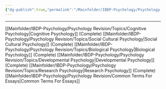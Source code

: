 ```yaml
---
{"dg-publish":true,"permalink":"/Mainfolder/IBDP-Psychology/Psychology Revision/Psychology Topics/"}
---
```




---
[[Mainfolder/IBDP-Psychology/Psychology Revision/Topics/Cognitive Psychology\|Cognitive Psychology]] (Complete)
[[Mainfolder/IBDP-Psychology/Psychology Revision/Topics/Social Cultural Psychology\|Social Cultural Psychology]] (Complete)
[[Mainfolder/IBDP-Psychology/Psychology Revision/Topics/Biological Psychology\|Biological Psychology]] (Complete)
[[Mainfolder/IBDP-Psychology/Psychology Revision/Topics/Developmental Psychology\|Developmental Psychology]]  (Complete)
[[Mainfolder/IBDP-Psychology/Psychology Revision/Topics/Research Psychology\|Research Psychology]] (Complete)
[[Mainfolder/IBDP-Psychology/Psychology Revision/Common Terms For Essays\|Common Terms For Essays]] 






